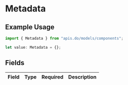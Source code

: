 # Metadata

## Example Usage

```typescript
import { Metadata } from "apis.do/models/components";

let value: Metadata = {};
```

## Fields

| Field       | Type        | Required    | Description |
| ----------- | ----------- | ----------- | ----------- |